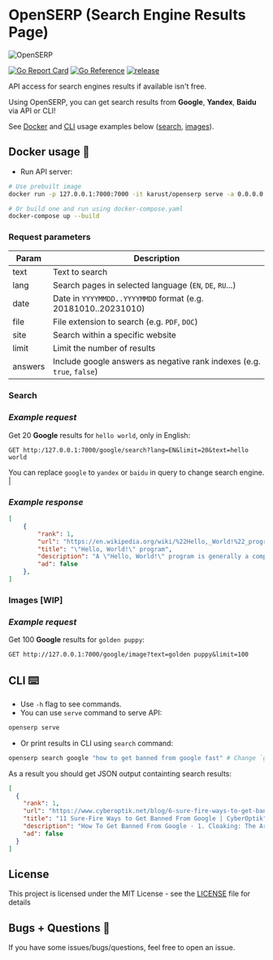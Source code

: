 # OpenSERP (Search Engine Results Page)

![OpenSERP](/logo.png)

[![Go Report Card](https://goreportcard.com/badge/github.com/karust/openserp)](https://goreportcard.com/report/github.com/karust/openserp)
[![Go Reference](https://pkg.go.dev/badge/github.com/karust/openserp.svg)](https://pkg.go.dev/github.com/karust/openserp)
[![release](https://img.shields.io/github/release-pre/karust/openserp.svg)](https://github.com/karust/openserp/releases)

<!-- ![Docker Image Size (tag)](https://img.shields.io/docker/image-size/karust/openserp/latest) -->

API access for search engines results if available isn't free.

Using OpenSERP, you can get search results from **Google**, **Yandex**, **Baidu** via API or CLI!

See [Docker](#docker) and [CLI](#cli) usage examples below ([search](#search), [images](#images)).

## Docker usage <a name="docker"></a> 🐳

- Run API server:

```bash
# Use prebuilt image
docker run -p 127.0.0.1:7000:7000 -it karust/openserp serve -a 0.0.0.0 -p 7000

# Or build one and run using docker-compose.yaml
docker-compose up --build
```

### Request parameters

| Param   | Description                                                            |
| ------- | ---------------------------------------------------------------------- |
| text    | Text to search                                                         |
| lang    | Search pages in selected language (`EN`, `DE`, `RU`...)                |
| date    | Date in `YYYYMMDD..YYYYMMDD` format (e.g. 20181010..20231010)          |
| file    | File extension to search (e.g. `PDF`, `DOC`)                           |
| site    | Search within a specific website                                       |
| limit   | Limit the number of results                                            |
| answers | Include google answers as negative rank indexes (e.g. `true`, `false`) |

### **Search**

### _Example request_

Get 20 **Google** results for `hello world`, only in English:

```
GET http:/127.0.0.1:7000/google/search?lang=EN&limit=20&text=hello world
```

You can replace `google` to `yandex` or `baidu` in query to change search engine.
|

### _Example response_

```JSON
[
    {
        "rank": 1,
        "url": "https://en.wikipedia.org/wiki/%22Hello,_World!%22_program",
        "title": "\"Hello, World!\" program",
        "description": "A \"Hello, World!\" program is generally a computer program that ignores any input, and outputs or displays a message similar to \"Hello, World!\".",
        "ad": false
    },
]
```

### **Images** **[WIP]**

### _Example request_

Get 100 **Google** results for `golden puppy`:

```
GET http://127.0.0.1:7000/google/image?text=golden puppy&limit=100
```

## CLI <a name="cli"></a> ⌨️

- Use `-h` flag to see commands.
- You can use `serve` command to serve API:

```bash
openserp serve
```

- Or print results in CLI using `search` command:

```bash
openserp search google "how to get banned from google fast" # Change `google` to `yandex` or `baidu`
```

As a result you should get JSON output containting search results:

```json
[
  {
    "rank": 1,
    "url": "https://www.cyberoptik.net/blog/6-sure-fire-ways-to-get-banned-from-google/",
    "title": "11 Sure-Fire Ways to Get Banned From Google | CyberOptik",
    "description": "How To Get Banned From Google · 1. Cloaking: The Art of Deception · 2. Plagiarism: Because Originality is Overrated · 3. Keyword Stuffing: More is Always Better · 4 ...",
    "ad": false
  }
]
```

## License

This project is licensed under the MIT License - see the [LICENSE](LICENSE) file for details

## Bugs + Questions 👾

If you have some issues/bugs/questions, feel free to open an issue.

